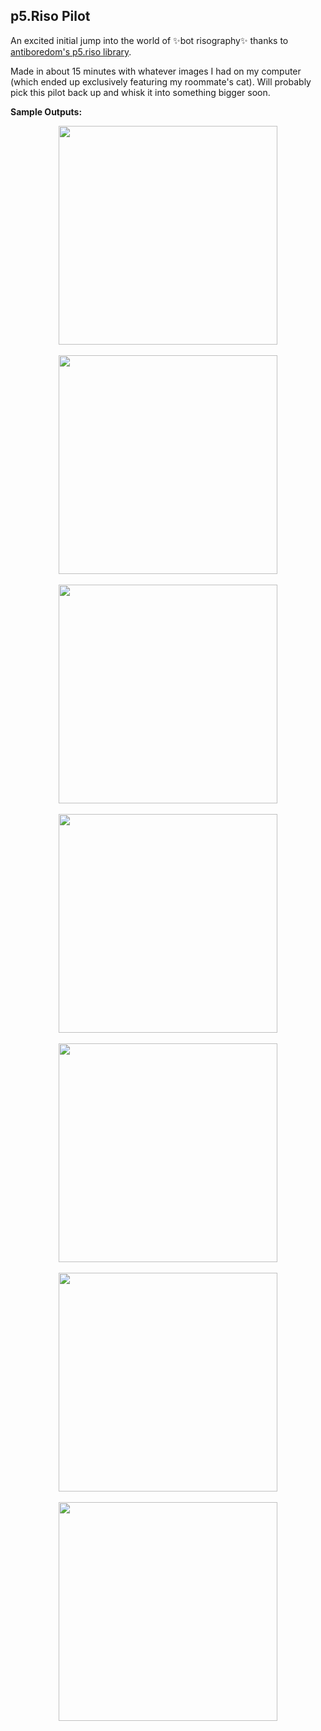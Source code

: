 ## p5.Riso Pilot

An excited initial jump into the world of :sparkles:bot risography:sparkles: thanks to [antiboredom's p5.riso library](https://github.com/antiboredom/p5.riso).

Made in about 15 minutes with whatever images I had on my computer (which ended up exclusively featuring my roommate's cat). Will probably pick this pilot back up and whisk it into something bigger soon.

**Sample Outputs:**

<p align="center">
<img src="https://github.com/erinachavez/experiments/blob/master/riso_pilot/samples/sample1.png" width="350px" /><br /><br />
<img src="https://github.com/erinachavez/experiments/blob/master/riso_pilot/samples/sample2.png" width="350px" /><br /><br />
<img src="https://github.com/erinachavez/experiments/blob/master/riso_pilot/samples/sample3.png" width="350px" /><br /><br />
<img src="https://github.com/erinachavez/experiments/blob/master/riso_pilot/samples/sample4.png" width="350px" /><br /><br />
<img src="https://github.com/erinachavez/experiments/blob/master/riso_pilot/samples/sample5.png" width="350px" /><br /><br />
<img src="https://github.com/erinachavez/experiments/blob/master/riso_pilot/samples/sample6.png" width="350px" /><br /><br />
<img src="https://github.com/erinachavez/experiments/blob/master/riso_pilot/samples/sample7.png" width="350px" /><br /><br />
</p>
